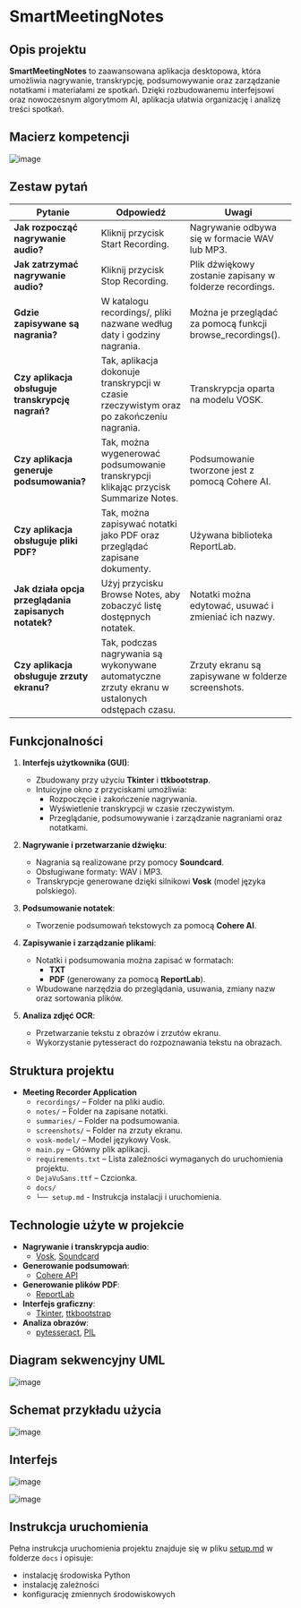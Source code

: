 # SmartMeetingNotes

## Opis projektu
**SmartMeetingNotes** to zaawansowana aplikacja desktopowa, która umożliwia nagrywanie, transkrypcję, podsumowywanie oraz zarządzanie notatkami i materiałami ze spotkań. Dzięki rozbudowanemu interfejsowi oraz nowoczesnym algorytmom AI, aplikacja ułatwia organizację i analizę treści spotkań.

## Macierz kompetencji
![image](https://github.com/user-attachments/assets/28b59ebb-3ff6-4020-9d7c-136a9c2daa6c)

## Zestaw pytań

| Pytanie                                                                   | Odpowiedź                                                                                                     | Uwagi                                                                                                    |
| ------------------------------------------------------------------------- | -------------------------------------------------------------------------------------------------------------- | -------------------------------------------------------------------------------------------------------- |
| **Jak rozpocząć nagrywanie audio?**                               | Kliknij przycisk Start Recording.                                                                     | Nagrywanie odbywa się w formacie WAV lub MP3.                  |
| **Jak zatrzymać nagrywanie audio?**                                | Kliknij przycisk Stop Recording.                                                       | Plik dźwiękowy zostanie zapisany w folderze recordings.                   |
| **Gdzie zapisywane są nagrania?**                 | W katalogu recordings/, pliki nazwane według daty i godziny nagrania. | Można je przeglądać za pomocą funkcji browse_recordings().                                        |
| **Czy aplikacja obsługuje transkrypcję nagrań?**                   | Tak, aplikacja dokonuje transkrypcji w czasie rzeczywistym oraz po zakończeniu nagrania.                                  | Transkrypcja oparta na modelu VOSK.                                |
| **Czy aplikacja generuje podsumowania?**                | Tak, można wygenerować podsumowanie transkrypcji klikając przycisk Summarize Notes.                                      | Podsumowanie tworzone jest z pomocą Cohere AI.                                 |
| **Czy aplikacja obsługuje pliki PDF?**                     | Tak, można zapisywać notatki jako PDF oraz przeglądać zapisane dokumenty.                                                   | Używana biblioteka ReportLab.                                    |
| **Jak działa opcja przeglądania zapisanych notatek?**    | Użyj przycisku Browse Notes, aby zobaczyć listę dostępnych notatek.         | Notatki można edytować, usuwać i zmieniać ich nazwy.                                                |
| **Czy aplikacja obsługuje zrzuty ekranu?**                               | Tak, podczas nagrywania są wykonywane automatyczne zrzuty ekranu w ustalonych odstępach czasu.    | Zrzuty ekranu są zapisywane w folderze screenshots.              |

## Funkcjonalności
1. **Interfejs użytkownika (GUI)**:
   - Zbudowany przy użyciu **Tkinter** i **ttkbootstrap**.
   - Intuicyjne okno z przyciskami umożliwia:
     - Rozpoczęcie i zakończenie nagrywania.
     - Wyświetlenie transkrypcji w czasie rzeczywistym.
     - Przeglądanie, podsumowywanie i zarządzanie nagraniami oraz notatkami.

2. **Nagrywanie i przetwarzanie dźwięku**:
   - Nagrania są realizowane przy pomocy **Soundcard**.
   - Obsługiwane formaty: WAV i MP3.
   - Transkrypcje generowane dzięki silnikowi **Vosk** (model języka polskiego).

3. **Podsumowanie notatek**:
   - Tworzenie podsumowań tekstowych za pomocą **Cohere AI**.
     
4. **Zapisywanie i zarządzanie plikami**:
   - Notatki i podsumowania można zapisać w formatach:
     - **TXT**
     - **PDF** (generowany za pomocą **ReportLab**).
   - Wbudowane narzędzia do przeglądania, usuwania, zmiany nazw oraz sortowania plików.

5. **Analiza zdjęć OCR**:
   - Przetwarzanie tekstu z obrazów i zrzutów ekranu.
   - Wykorzystanie pytesseract do rozpoznawania tekstu na obrazach.


## Struktura projektu
- **Meeting Recorder Application**
  - `recordings/` – Folder na pliki audio.
  - `notes/` – Folder na zapisane notatki.
  - `summaries/` – Folder na podsumowania.
  - `screenshots/` – Folder na zrzuty ekranu.
  - `vosk-model/` – Model językowy Vosk.
  - `main.py` – Główny plik aplikacji.
  - `requirements.txt` – Lista zależności wymaganych do uruchomienia projektu.
  - `DejaVuSans.ttf` – Czcionka.
  - `docs/`
  - `└── setup.md` - Instrukcja instalacji i uruchomienia.

## Technologie użyte w projekcie

- **Nagrywanie i transkrypcja audio**:
  - [Vosk](https://alphacephei.com/vosk), [Soundcard](https://pypi.org/project/soundcard/)
- **Generowanie podsumowań**:
  - [Cohere API](https://cohere.com/)
- **Generowanie plików PDF**:
  - [ReportLab](https://www.reportlab.com/)
- **Interfejs graficzny**:
  - [Tkinter](https://docs.python.org/3/library/tkinter.html), [ttkbootstrap](https://ttkbootstrap.readthedocs.io/)
- **Analiza obrazów**:
  - [pytesseract](https://pypi.org/project/pytesseract/), [PIL](https://pypi.org/project/pillow/)

## Diagram sekwencyjny UML

![image](https://github.com/user-attachments/assets/4c864086-d825-4d35-aef2-58042945ed4e)

## Schemat przykładu użycia

![image](https://github.com/user-attachments/assets/f7977564-b620-4db9-a8fc-35f503b5bef5)


## Interfejs
![image](https://github.com/user-attachments/assets/5d8ead95-ddc0-48d7-9be4-efe559d1ea01)

![image](https://github.com/user-attachments/assets/fcc522fc-86f2-47b4-9039-66bd4cf084bb)



## Instrukcja uruchomienia

Pełna instrukcja uruchomienia projektu znajduje się w pliku [setup.md](https://github.com/freshuno/SmartMeetingNotes/blob/main/docs/setup.md) w folderze `docs` i opisuje:
   - instalację środowiska Python
   - instalację zależności
   - konfigurację zmiennych środowiskowych

